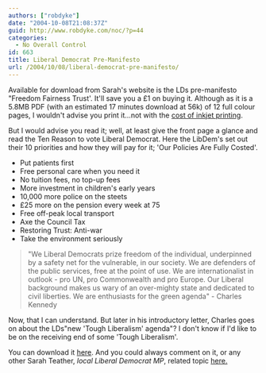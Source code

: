 ```yaml
---
authors: ["robdyke"]
date: "2004-10-08T21:08:37Z"
guid: http://www.robdyke.com/noc/?p=44
categories:
  - No Overall Control
id: 663
title: Liberal Democrat Pre-Manifesto
url: /2004/10/08/liberal-democrat-pre-manifesto/
---
```

Available for download from Sarah's website is the LDs pre-manifesto "Freedom Fairness Trust'. It'll save you a £1 on buying it. Although as it is a 5.8MB PDF (with an estimated 17 minutes download at 56k) of 12 full colour pages, I wouldn't advise you print it...not with the [cost of inkjet printing](http://www.davidbowe.co.uk/press_releases/detail.php?pressReleaseId=12&currentPage=1).

But I would advise you read it; well, at least give the front page a glance and read the Ten Reason to vote Liberal Democrat. Here the LibDem's set out their 10 priorities and how they will pay for it; 'Our Policies Are Fully Costed'. 

  * Put patients first
  * Free personal care when you need it
  * No tuition fees, no top-up fees
  * More investment in children's early years
  * 10,000 more police on the steets
  * £25 more on the pension every week at 75
  * Free off-peak local transport
  * Axe the Council Tax
  * Restoring Trust: Anti-war
  * Take the environment seriously

> "We Liberal Democrats prize freedom of the individual, underpinned by a safety net for the vulnerable, in our society. We are defenders of the public services, free at the point of use. We are internationalist in outlook - pro UN, pro Commonwealth and pro Europe. Our Liberal background makes us wary of an over-mighty state and dedicated to civil liberties. We are enthusiasts for the green agenda" - Charles Kennedy

Now, that I can understand. But later in his introductory letter, Charles goes on about the LDs"new 'Tough Liberalism' agenda"? I don't know if I'd like to be on the receiving end of some 'Tough Liberalism'.

You can download it [here](http://www.brentlibdems.org.uk/resources/index/). And you could always comment on it, or any other Sarah Teather, _local Liberal Democrat MP_, related topic [here.](http://sarah-teather-mp.blogspot.com/)
